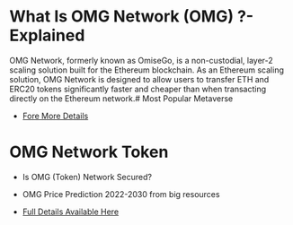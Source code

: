 # What Is OMG Network (OMG) ?- Explained
OMG Network, formerly known as OmiseGo, is a non-custodial, layer-2 scaling solution built for the Ethereum blockchain. As an Ethereum scaling solution, OMG Network is designed to allow users to transfer ETH and ERC20 tokens significantly faster and cheaper than when transacting directly on the Ethereum network.# Most Popular Metaverse 


- [Fore More Details](https://www.cryptoxpromoter.com/omg-network-price-prediction-latest-news/)

# OMG Network Token 

- Is OMG (Token) Network Secured?
- OMG Price Prediction 2022-2030 from big resources 

- [Full Details Available Here](https://www.cryptoxpromoter.com/omg-network-price-prediction-latest-news/)
